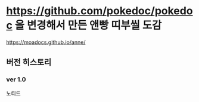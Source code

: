 https://github.com/pokedoc/pokedoc 을 변경해서 만든 앤빵 띠부씰 도감
==========================

https://moadocs.github.io/anne/

## 버전 히스토리
### ver 1.0

노티드